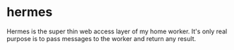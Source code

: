 # hermes

Hermes is the super thin web access layer of my home worker. It's only real purpose is to pass messages to the worker and return any result.

